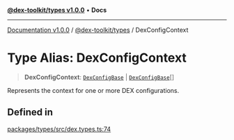 [**@dex-toolkit/types v1.0.0**](../README.md) • **Docs**

***

[Documentation v1.0.0](../../../packages.md) / [@dex-toolkit/types](../README.md) / DexConfigContext

# Type Alias: DexConfigContext

> **DexConfigContext**: [`DexConfigBase`](DexConfigBase.md) \| [`DexConfigBase`](DexConfigBase.md)[]

Represents the context for one or more DEX configurations.

## Defined in

[packages/types/src/dex.types.ts:74](https://github.com/niZmosis/dex-toolkit/blob/3d8b41b44787b30fbea5de3ab4737662ffb61bc8/packages/types/src/dex.types.ts#L74)
